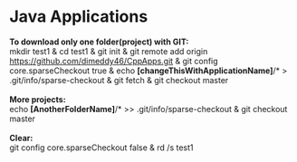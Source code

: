 # Java Applications
<b>To download only one folder(project) with GIT:</b><br>
mkdir test1 & cd test1 & git init & git remote add origin https://github.com/dimeddy46/CppApps.git & git config core.sparseCheckout true & echo <b>[changeThisWithApplicationName]</b>/* > .git/info/sparse-checkout & git fetch & git checkout master
<br><br>
<b>More projects:</b><br>
echo <b>[AnotherFolderName]</b>/* >> .git/info/sparse-checkout & git checkout master<br><br>
<b>Clear:</b><br> git config core.sparseCheckout false & rd /s test1

